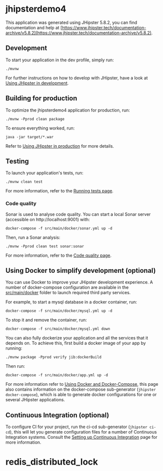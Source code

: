 # jhipsterdemo4

This application was generated using JHipster 5.8.2, you can find documentation and help at [https://www.jhipster.tech/documentation-archive/v5.8.2](https://www.jhipster.tech/documentation-archive/v5.8.2).

## Development

To start your application in the dev profile, simply run:

    ./mvnw

For further instructions on how to develop with JHipster, have a look at [Using JHipster in development][].

## Building for production

To optimize the jhipsterdemo4 application for production, run:

    ./mvnw -Pprod clean package

To ensure everything worked, run:

    java -jar target/*.war

Refer to [Using JHipster in production][] for more details.

## Testing

To launch your application's tests, run:

    ./mvnw clean test

For more information, refer to the [Running tests page][].

### Code quality

Sonar is used to analyse code quality. You can start a local Sonar server (accessible on http://localhost:9001) with:

```
docker-compose -f src/main/docker/sonar.yml up -d
```

Then, run a Sonar analysis:

```
./mvnw -Pprod clean test sonar:sonar
```

For more information, refer to the [Code quality page][].

## Using Docker to simplify development (optional)

You can use Docker to improve your JHipster development experience. A number of docker-compose configuration are available in the [src/main/docker](src/main/docker) folder to launch required third party services.

For example, to start a mysql database in a docker container, run:

    docker-compose -f src/main/docker/mysql.yml up -d

To stop it and remove the container, run:

    docker-compose -f src/main/docker/mysql.yml down

You can also fully dockerize your application and all the services that it depends on.
To achieve this, first build a docker image of your app by running:

    ./mvnw package -Pprod verify jib:dockerBuild

Then run:

    docker-compose -f src/main/docker/app.yml up -d

For more information refer to [Using Docker and Docker-Compose][], this page also contains information on the docker-compose sub-generator (`jhipster docker-compose`), which is able to generate docker configurations for one or several JHipster applications.

## Continuous Integration (optional)

To configure CI for your project, run the ci-cd sub-generator (`jhipster ci-cd`), this will let you generate configuration files for a number of Continuous Integration systems. Consult the [Setting up Continuous Integration][] page for more information.

[jhipster homepage and latest documentation]: https://www.jhipster.tech
[jhipster 5.8.2 archive]: https://www.jhipster.tech/documentation-archive/v5.8.2
[using jhipster in development]: https://www.jhipster.tech/documentation-archive/v5.8.2/development/
[using docker and docker-compose]: https://www.jhipster.tech/documentation-archive/v5.8.2/docker-compose
[using jhipster in production]: https://www.jhipster.tech/documentation-archive/v5.8.2/production/
[running tests page]: https://www.jhipster.tech/documentation-archive/v5.8.2/running-tests/
[code quality page]: https://www.jhipster.tech/documentation-archive/v5.8.2/code-quality/
[setting up continuous integration]: https://www.jhipster.tech/documentation-archive/v5.8.2/setting-up-ci/
# redis_distributed_lock
